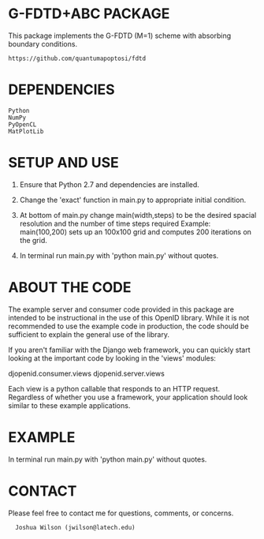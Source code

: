 G-FDTD+ABC PACKAGE
==================

This package implements the G-FDTD (M=1) scheme with absorbing boundary conditions. 

    https://github.com/quantumapoptosi/fdtd

DEPENDENCIES
============

    Python
    NumPy
    PyOpenCL
    MatPlotLib

SETUP AND USE
=============

 1. Ensure that Python 2.7 and dependencies are installed.

 2. Change the 'exact' function in main.py to appropriate initial condition.

 3. At bottom of main.py change main(width,steps) to be the desired 
    spacial resolution and the number of time steps required
    Example: main(100,200) sets up an 100x100 grid and computes 
    200 iterations on the grid.
 
 4. In terminal run main.py with 'python main.py' without quotes.

ABOUT THE CODE
==============

The example server and consumer code provided in this package are
intended to be instructional in the use of this OpenID library.  While
it is not recommended to use the example code in production, the code
should be sufficient to explain the general use of the library.

If you aren't familiar with the Django web framework, you can quickly
start looking at the important code by looking in the 'views' modules:

  djopenid.consumer.views
  djopenid.server.views

Each view is a python callable that responds to an HTTP request.
Regardless of whether you use a framework, your application should
look similar to these example applications.

EXAMPLE
=======
In terminal run main.py with 'python main.py' without quotes.



CONTACT
=======
Please feel free to contact me for questions, comments, or concerns. 

      Joshua Wilson (jwilson@latech.edu)
